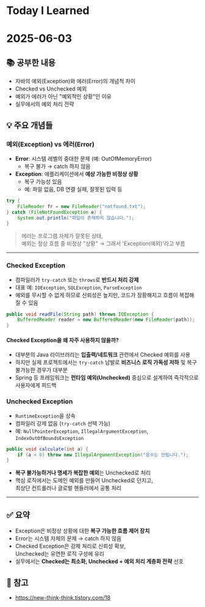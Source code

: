 # Today I Learned  
# 2025-06-03

## 📚 공부한 내용  
- 자바의 예외(Exception)와 에러(Error)의 개념적 차이  
- Checked vs Unchecked 예외  
- 예외가 에러가 아닌 "예외적인 상황"인 이유  
- 실무에서의 예외 처리 전략  

## 💡 주요 개념들  

### 예외(Exception) vs 에러(Error)  
- **Error**: 시스템 레벨의 중대한 문제 (예: OutOfMemoryError)  
  - 복구 불가 → catch 하지 않음  
- **Exception**: 애플리케이션에서 **예상 가능한 비정상 상황**  
  - 복구 가능성 있음  
  - 예: 파일 없음, DB 연결 실패, 잘못된 입력 등  

```java
try {
    FileReader fr = new FileReader("notfound.txt");
} catch (FileNotFoundException e) {
    System.out.println("파일이 존재하지 않습니다.");
}
```

> 에러는 프로그램 자체가 잘못된 상태,  
> 예외는 정상 흐름 중 비정상 "상황" → 그래서 'Exception(예외)'라고 부름

---

### Checked Exception  
- 컴파일러가 `try-catch` 또는 `throws`로 **반드시 처리 강제**  
- 대표 예: `IOException`, `SQLException`, `ParseException`  
- 예외를 무시할 수 없게 하므로 신뢰성은 높지만, 코드가 장황해지고 흐름이 복잡해질 수 있음  

```java
public void readFile(String path) throws IOException {
    BufferedReader reader = new BufferedReader(new FileReader(path));
}
```
#### Checked Exception을 왜 자주 사용하지 않을까?
- 대부분의 Java 라이브러리는 **입출력/네트워크** 관련에서 Checked 예외를 사용  
- 하지만 실제 프로젝트에서는 `try-catch` 남발로 **비즈니스 로직 가독성 저하** 및 복구 불가능한 경우가 대부분
- Spring 등 프레임워크는 **런타임 예외(Unchecked)** 중심으로 설계하여 즉각적으로 사용자에게 피드백

### Unchecked Exception  
- `RuntimeException`을 상속  
- 컴파일러 강제 없음 (`try-catch` 선택 가능)  
- 예: `NullPointerException`, `IllegalArgumentException`, `IndexOutOfBoundsException`

```java
public void calculate(int a) {
    if (a < 0) throw new IllegalArgumentException("음수는 안됩니다.");
}
```

- **복구 불가능하거나 명세가 복잡한 예외**는 Unchecked로 처리  
- 핵심 로직에서는 도메인 예외를 만들어 Unchecked로 던지고,  
  최상단 컨트롤러나 글로벌 핸들러에서 공통 처리  

---

## ✅ 요약  
- Exception은 비정상 상황에 대한 **복구 가능한 흐름 제어 장치**  
- Error는 시스템 자체의 문제 → catch 하지 않음  
- Checked Exception은 강제 처리로 신뢰성 확보,  
  Unchecked는 유연한 로직 구성에 유리  
- 실무에서는 **Checked는 최소화, Unchecked + 예외 처리 계층화 전략** 선호  

## 🔗 참고  
- https://new-think-think.tistory.com/18
